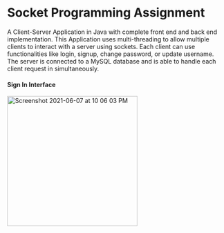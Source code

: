 # Socket Programming Assignment
A Client-Server Application in Java with complete front end and back end implementation.
This Application uses multi-threading to allow multiple clients to interact with a server using sockets. 
Each client can use functionalities like login, signup, change password, or update username.
The server is connected to a MySQL database and is able to handle each client request in simultaneously.

#### Sign In Interface

<img width="301" alt="Screenshot 2021-06-07 at 10 06 03 PM" src="https://user-images.githubusercontent.com/83071313/121061093-de39e200-c7dc-11eb-8b23-e4a374c90539.png">


